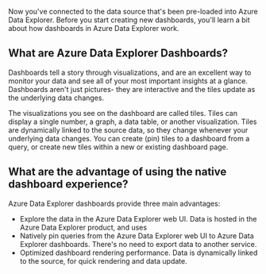 Now you've connected to the data source that's been pre-loaded into Azure Data Explorer. Before you start creating new dashboards, you'll learn a bit about how dashboards in Azure Data Explorer work. 

## What are Azure Data Explorer Dashboards?

Dashboards tell a story through visualizations, and are an excellent way to monitor your data and see all of your most important insights at a glance. Dashboards aren't just pictures- they are interactive and the tiles update as the underlying data changes.

The visualizations you see on the dashboard are called tiles. Tiles can display a single number, a graph, a data table, or another visualization. Tiles are dynamically linked to the source data, so they change whenever your underlying data changes. You can create (pin) tiles to a dashboard from a query, or create new tiles within a new or existing dashboard page.

## What are the advantage of using the native dashboard experience?

Azure Data Explorer dashboards provide three main advantages:

* Explore the data in the Azure Data Explorer web UI. Data is hosted in the Azure Data Explorer product, and uses 
* Natively pin queries from the Azure Data Explorer web UI to Azure Data Explorer dashboards. There's no need to export data to another service. 
* Optimized dashboard rendering performance. Data is dynamically linked to the source, for quick rendering and data update.